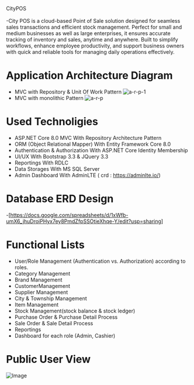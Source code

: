CityPOS
<br>
<br>-City POS is a cloud-based Point of Sale solution designed for seamless sales transactions and efficient stock management. Perfect for small and medium businesses as well as large enterprises, it ensures accurate tracking of inventory and sales, anytime and anywhere. Built to simplify workflows, enhance employee productivity, and support business owners with quick and reliable tools for managing daily operations effectively.
# Application Architecture Diagram
- MVC with Repository & Unit Of Work Pattern 
![a-r-p-1](https://github.com/user-attachments/assets/ba7aedb1-6252-4add-b5e6-8379445ff705)
- MVC with monolithic Pattern
![a-r-p](https://github.com/user-attachments/assets/f337f2e2-3c7a-4bda-b6f4-8414d37f63e3)

# Used Technoligies
- ASP.NET Core 8.0 MVC With Repository Architecture Pattern 
- ORM (Object Relational Mapper) With Entity Framework Core 8.0
- Authentication & Authorization With ASP.NET Core Identity Membership 
- UI/UX With Bootstrap 3.3 & JQuery 3.3
- Reportings With RDLC  
- Data Storages With MS SQL Server 
- Admin Dashboard With AdminLTE ( crd : https://adminlte.io/)

# Database ERD Design
-[https://docs.google.com/spreadsheets/d/1xWfb-umX6_jhuDroiPHyx7ey8PmdZfpSSOtieXhqe-Y/edit?usp=sharing]
# Functional Lists
- User/Role Management (Authentication vs. Authorization) according to roles.
- Category Management
- Brand Management
- CustomerManagement 
- Supplier Management
- City & Township Management
- Item Management 
- Stock Management(stock balance & stock ledger)
- Purchase Order & Purchase Detail Process
- Sale Order & Sale Detail Process
- Reportings
- Dashboard for each role (Admin, Cashier)
 # Public User View
 ![Image](https://github.com/user-attachments/assets/7a96b2bf-db91-463d-aba7-07509a23711d)


